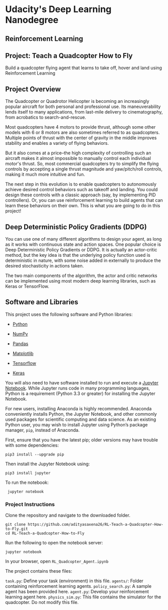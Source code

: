 # Udacity's Deep Learning Nanodegree
## Reinforcement Learning
## Project: Teach a Quadcopter How to Fly
Build a quadcopter flying agent that learns to take off, hover and land using Reinforcement Learning

## Project Overview
The Quadcopter or Quadrotor Helicopter is becoming an increasingly popular aircraft for both personal and professional use. Its maneuverability lends itself to many applications, from last-mile delivery to cinematography, from acrobatics to search-and-rescue.

Most quadcopters have 4 motors to provide thrust, although some other models with 6 or 8 motors are also sometimes referred to as quadcopters. Multiple points of thrust with the center of gravity in the middle improves stability and enables a variety of flying behaviors.

But it also comes at a price–the high complexity of controlling such an aircraft makes it almost impossible to manually control each individual motor's thrust. So, most commercial quadcopters try to simplify the flying controls by accepting a single thrust magnitude and yaw/pitch/roll controls, making it much more intuitive and fun.

The next step in this evolution is to enable quadcopters to autonomously achieve desired control behaviors such as takeoff and landing. You could design these controls with a classic approach (say, by implementing PID controllers). Or, you can use reinforcement learning to build agents that can learn these behaviors on their own. This is what you are going to do in this project!

## Deep Deterministic Policy Gradients (DDPG)
You can use one of many different algorithms to design your agent, as long as it works with continuous state and action spaces. One popular choice is Deep Deterministic Policy Gradients or DDPG. It is actually an actor-critic method, but the key idea is that the underlying policy function used is deterministic in nature, with some noise added in externally to produce the desired stochasticity in actions taken.

The two main components of the algorithm, the actor and critic networks can be implemented using most modern deep learning libraries, such as Keras or TensorFlow.

## Software and Libraries
This project uses the following software and Python libraries:

* [Python](https://www.python.org/download/releases)

* [NumPy](http://www.numpy.org/)

* [Pandas](https://pypi.org/project/pandas/)

* [Matplotlib](http://matplotlib.org/)

* [Tensorflow](https://www.tensorflow.org)

* [Keras](https://pypi.org/project/Keras/)

You will also need to have software installed to run and execute a [Jupyter Notebook](http://ipython.org/notebook.html).
While Jupyter runs code in many programming languages, Python is a requirement (Python 3.3 or greater) for installing the Jupyter Notebook.

For new users, installing Anaconda is highly recommended. Anaconda conveniently installs Python, the Jupyter Notebook, and other commonly used packages for scientific computing and data science.
As an existing Python user, you may wish to install Jupyter using Python’s package manager, ```pip```, instead of Anaconda.

First, ensure that you have the latest pip; older versions may have trouble with some dependencies:

```pip3 install --upgrade pip```

Then install the Jupyter Notebook using:

```pip3 install jupyter```

To run the notebook:

``` jupyter notebook```


### Project Instructions

Clone the repository and navigate to the downloaded folder.
```
git clone https://github.com/adityasaxena26/RL-Teach-a-Quadcopter-How-to-Fly.git
cd RL-Teach-a-Quadcopter-How-to-Fly
```
Run the following to open the notebook server:
```  
jupyter notebook
```
In your browser, open ```RL_Quadcopter_Agent.ipynb```

The project contains these files:

```task.py```: Define your task (environment) in this file.
```agents/```: Folder containing reinforcement learning agents.
```policy_search.py```: A sample agent has been provided here.
```agent.py```: Develop your reinforcement learning agent here.
```physics_sim.py```: This file contains the simulator for the quadcopter. Do not modify this file.

